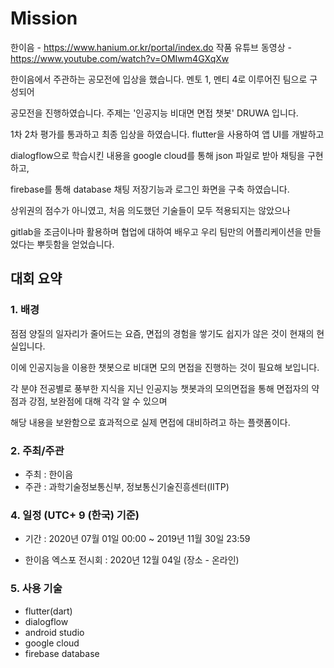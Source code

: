 # Mission
한이음 - https://www.hanium.or.kr/portal/index.do
작품 유튜브 동영상  - https://www.youtube.com/watch?v=OMIwm4GXqXw

한이음에서 주관하는 공모전에 입상을 했습니다. 멘토 1, 멘티 4로 이루어진 팀으로 구성되어

공모전을 진행하였습니다. 주제는 '인공지능 비대면 면접 챗봇' DRUWA 입니다.

1차 2차 평가를 통과하고 최종 입상을 하였습니다. flutter을 사용하여 앱 UI를 개발하고

dialogflow으로 학습시킨 내용을 google cloud를 통해 json 파일로 받아 채팅을 구현하고, 

firebase를 통해 database 채팅 저장기능과 로그인 화면을 구축 하였습니다.

상위권의 점수가 아니였고, 처음 의도했던 기술들이 모두 적용되지는 않았으나

gitlab을 조금이나마 활용하며 협업에 대하여 배우고 우리 팀만의 어플리케이션을 만들었다는 뿌듯함을 얻었습니다.



## 대회 요약

### 1. 배경 

점점 양질의 일자리가 줄어드는 요즘, 면접의 경험을 쌓기도 쉽지가 않은 것이 현재의 현실입니다.

이에 인공지능을 이용한 챗봇으로 비대면 모의 면접을 진행하는 것이 필요해 보입니다. 

각 분야 전공별로 풍부한 지식을 지닌 인공지능 챗봇과의 모의면접을 통해 면접자의 약점과 강점, 보완점에 대해 각각 알 수 있으며 

해당 내용을 보완함으로 효과적으로 실제 면접에 대비하려고 하는 플랫폼이다.


### 2. 주최/주관

- 주최 : 한이음
- 주관 : 과학기술정보통신부, 정보통신기술진흥센터(IITP)


### 4. 일정 (UTC+ 9 (한국) 기준)

- 기간 : 2020년 07월 01일 00:00 ~ 2019년 11월 30일 23:59 

- 한이음 엑스포 전시회 : 2020년 12월 04일 (장소 - 온라인)

### 5. 사용 기술

 - flutter(dart)
 - dialogflow
 - android studio
 - google cloud
 - firebase database
